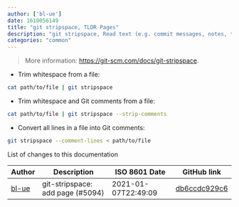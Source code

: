 ```yaml
---
author: ['bl-ue']
date: 1610056149
title: "git stripspace, TLDR Pages"
description: "git stripspace, Read text (e.g. commit messages, notes, tags, and branch descriptions) from the standard input and clean it into the manner used by Git."
categories: "common"
---
```

> More information: <https://git-scm.com/docs/git-stripspace>.

- Trim whitespace from a file:

```bash
cat path/to/file | git stripspace
```

- Trim whitespace and Git comments from a file:

```bash
cat path/to/file | git stripspace --strip-comments
```

- Convert all lines in a file into Git comments:

```bash
git stripspace --comment-lines < path/to/file
```
List of changes to this documentation


Author | Description | ISO 8601 Date | GitHub link
------|-----|-----|-----
[bl-ue](mailto:54780737+bl-ue@users.noreply.github.com) | git-stripspace: add page (#5094) | 2021-01-07T22:49:09 | [db6ccdc929c6](https://github.com/tldr-pages/tldr/commit/db6ccdc929c6f57ea6f205221b61f2f0f8d959d7)

